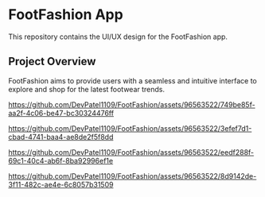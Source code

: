 <h1> FootFashion App</h1>

<p>This repository contains the UI/UX design for the FootFashion app.</p>

<h2>Project Overview</h2>

<p>FootFashion aims to provide users with a seamless and intuitive interface to explore and shop for the latest footwear trends.</p>

https://github.com/DevPatel1109/FootFashion/assets/96563522/749be85f-aa2f-4c06-be47-bc30324476ff

https://github.com/DevPatel1109/FootFashion/assets/96563522/3efef7d1-cbad-4741-baa4-ae8de2f5f8dd

https://github.com/DevPatel1109/FootFashion/assets/96563522/eedf288f-69c1-40c4-ab6f-8ba92996ef1e

https://github.com/DevPatel1109/FootFashion/assets/96563522/8d9142de-3f11-482c-ae4e-6c8057b31509

